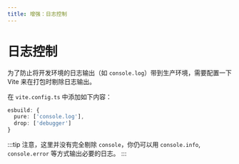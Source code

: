 ```yaml
---
title: 增强：日志控制
---
```


# 日志控制

为了防止将开发环境的日志输出（如 `console.log`）带到生产环境，需要配置一下 Vite 来在打包时剔除日志输出。

在 `vite.config.ts` 中添加如下内容：

```ts
esbuild: {
  pure: ['console.log'],
  drop: ['debugger']
}
```

:::tip
注意，这里并没有完全剔除 `console`，你仍可以用 `console.info`, `console.error` 等方式输出必要的日志。
:::
